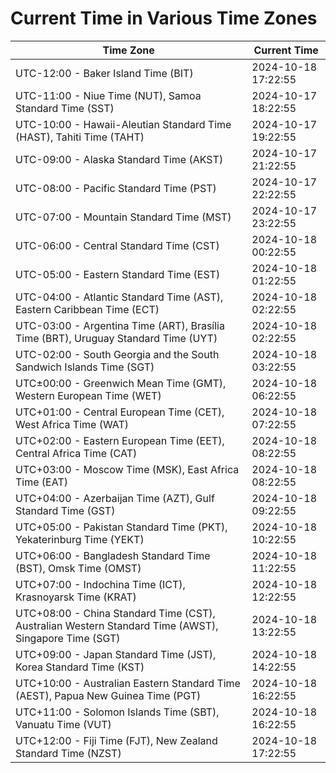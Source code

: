 # Current Time in Various Time Zones

| Time Zone | Current Time |
|-----------|--------------|
| UTC-12:00 - Baker Island Time (BIT) | 2024-10-18 17:22:55 |
| UTC-11:00 - Niue Time (NUT), Samoa Standard Time (SST) | 2024-10-17 18:22:55 |
| UTC-10:00 - Hawaii-Aleutian Standard Time (HAST), Tahiti Time (TAHT) | 2024-10-17 19:22:55 |
| UTC-09:00 - Alaska Standard Time (AKST) | 2024-10-17 21:22:55 |
| UTC-08:00 - Pacific Standard Time (PST) | 2024-10-17 22:22:55 |
| UTC-07:00 - Mountain Standard Time (MST) | 2024-10-17 23:22:55 |
| UTC-06:00 - Central Standard Time (CST) | 2024-10-18 00:22:55 |
| UTC-05:00 - Eastern Standard Time (EST) | 2024-10-18 01:22:55 |
| UTC-04:00 - Atlantic Standard Time (AST), Eastern Caribbean Time (ECT) | 2024-10-18 02:22:55 |
| UTC-03:00 - Argentina Time (ART), Brasília Time (BRT), Uruguay Standard Time (UYT) | 2024-10-18 02:22:55 |
| UTC-02:00 - South Georgia and the South Sandwich Islands Time (SGT) | 2024-10-18 03:22:55 |
| UTC±00:00 - Greenwich Mean Time (GMT), Western European Time (WET) | 2024-10-18 06:22:55 |
| UTC+01:00 - Central European Time (CET), West Africa Time (WAT) | 2024-10-18 07:22:55 |
| UTC+02:00 - Eastern European Time (EET), Central Africa Time (CAT) | 2024-10-18 08:22:55 |
| UTC+03:00 - Moscow Time (MSK), East Africa Time (EAT) | 2024-10-18 08:22:55 |
| UTC+04:00 - Azerbaijan Time (AZT), Gulf Standard Time (GST) | 2024-10-18 09:22:55 |
| UTC+05:00 - Pakistan Standard Time (PKT), Yekaterinburg Time (YEKT) | 2024-10-18 10:22:55 |
| UTC+06:00 - Bangladesh Standard Time (BST), Omsk Time (OMST) | 2024-10-18 11:22:55 |
| UTC+07:00 - Indochina Time (ICT), Krasnoyarsk Time (KRAT) | 2024-10-18 12:22:55 |
| UTC+08:00 - China Standard Time (CST), Australian Western Standard Time (AWST), Singapore Time (SGT) | 2024-10-18 13:22:55 |
| UTC+09:00 - Japan Standard Time (JST), Korea Standard Time (KST) | 2024-10-18 14:22:55 |
| UTC+10:00 - Australian Eastern Standard Time (AEST), Papua New Guinea Time (PGT) | 2024-10-18 16:22:55 |
| UTC+11:00 - Solomon Islands Time (SBT), Vanuatu Time (VUT) | 2024-10-18 16:22:55 |
| UTC+12:00 - Fiji Time (FJT), New Zealand Standard Time (NZST) | 2024-10-18 17:22:55 |
